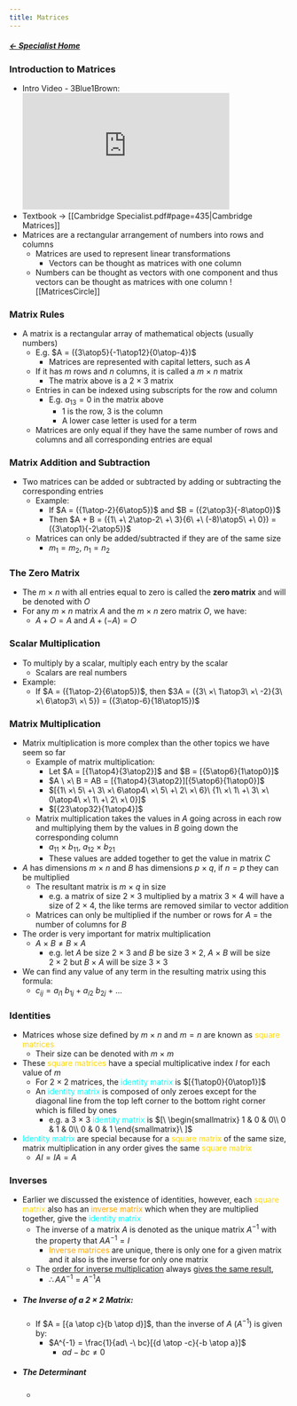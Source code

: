 ```yaml
---
title: Matrices
---
```


##### [← Specialist Home](Specialist%20Home%20-%20Year%2011)

### Introduction to Matrices
- Intro Video - 3Blue1Brown: 
  <iframe width="373" height="210" src="https://www.youtube.com/embed/kYB8IZa5AuE" title="YouTube video player" frameborder="0" allow="accelerometer; autoplay; clipboard-write; encrypted-media; gyroscope; picture-in-picture; web-share" allowfullscreen></iframe>
- Textbook → [[Cambridge Specialist.pdf#page=435|Cambridge Matrices]]
- Matrices are a rectangular arrangement of numbers into rows and columns
	- Matrices are used to represent linear transformations
		- Vectors can be thought as matrices with one column
	- Numbers can be thought as vectors with one component and thus vectors can be thought as matrices with one column
	  ![[MatricesCircle]]

### Matrix Rules
- A matrix is a rectangular array of mathematical objects (usually numbers)
	- E.g. $A = ({3\atop5}{-1\atop12}{0\atop-4})$
		- Matrices are represented with capital letters, such as $A$
	- If it has $m$ rows and $n$ columns, it is called a $m\ ×\ n$ matrix
		- The matrix above is a $2\ ×\ 3$ matrix
	- Entries in can be indexed using subscripts for the row and column
		- E.g. $a_{13} = 0$ in the matrix above
			- $1$ is the row, $3$ is the column 
			- A lower case letter is used for a term
	- Matrices are only equal if they have the same number of rows and columns and all corresponding entries are equal

### Matrix Addition and Subtraction
- Two matrices can be added or subtracted by adding or subtracting the corresponding entries
	- Example:
		- If $A = ({1\atop-2}{6\atop5})$ and $B = ({2\atop3}{-8\atop0})$
		- Then $A + B = ({1\ +\ 2\atop-2\ +\ 3}{6\ +\ (-8)\atop5\ +\ 0}) = ({3\atop1}{-2\atop5})$
	- Matrices can only be added/subtracted if they are of the same size
		- $m_1 = m_2,\ n_1 = n_2$

### The Zero Matrix
- The $m \ ×\ n$ with all entries equal to zero is called the **zero matrix** and will be denoted with $O$
- For any $m\ ×\ n$ matrix $A$ and the $m\ ×\ n$ zero matrix $O$, we have:
	- $A + O = A$ and $A + (-A) = O$

### Scalar Multiplication
- To multiply by a scalar, multiply each entry by the scalar
	- Scalars are real numbers
- Example:
	- If $A = ({1\atop-2}{6\atop5})$, then $3A = ({3\ ×\ 1\atop3\ ×\ -2}{3\ ×\ 6\atop3\ ×\ 5}) = ({3\atop-6}{18\atop15})$

### Matrix Multiplication
- Matrix multiplication is more complex than the other topics we have seem so far
	- Example of matrix multiplication:
		- Let $A = [{1\atop4}{3\atop2}]$ and $B = [{5\atop6}{1\atop0}]$
		- $A \ ×\ B = AB = [{1\atop4}{3\atop2}][{5\atop6}{1\atop0}]$
		- $[{1\ ×\ 5\ +\ 3\ ×\ 6\atop4\ ×\ 5\ +\ 2\ ×\ 6}\ {1\ ×\ 1\ +\ 3\ ×\ 0\atop4\ ×\ 1\ +\ 2\ ×\ 0}]$
		- $[{23\atop32}{1\atop4}]$
	- Matrix multiplication takes the values in $A$ going across in each row and multiplying them by the values in $B$ going down the corresponding column
		- $a_{11}\ ×\ b_{11},\ a_{12}\ ×\ b_{21}$
		- These values are added together to get the value in matrix $C$
- $A$ has dimensions $m\ ×\ n$ and $B$ has dimensions $p\ ×\ q$, if $n = p$ they can be multiplied
	- The resultant matrix is $m\ ×\ q$ in size
		- e.g. a matrix of size $2\ ×\ 3$ multiplied by a matrix $3\ ×\ 4$ will have a size of $2\ ×\ 4$, the like terms are removed similar to vector addition
	- Matrices can only be multiplied if the number or rows for $A$ = the number of columns for $B$
- The order is very important for matrix multiplication
	- $A\ ×\ B \neq B\ ×\ A$
		- e.g. let $A$ be size $2\ ×\ 3$ and $B$ be size $3\ ×\ 2$, $A\ ×\ B$ will be size $2\ ×\ 2$ but $B\ ×\ A$ will be size $3\ ×\ 3$
- We can find any value of any term in the resulting matrix using this formula:
	- $c_{ij} = a_{i1}\ b_{1j}\ +\ a_{i2}\ b_{2j}\ +\ ...$

### Identities
- Matrices whose size defined by $m\ ×\ n$ and $m = n$ are known as <span style="color:gold;">square matrices</span>
	- Their size can be denoted with $m\ ×\ m$
- These <span style="color:gold;">square matrices</span> have a special multiplicative index $I$ for each value of $m$
	- For $2\ ×\ 2$ matrices, the <span style="color:aqua;">identity matrix</span> is $[{1\atop0}{0\atop1}]$
	- An <span style="color:aqua;">identity matrix</span> is composed of only zeroes except for the diagonal line from the top left corner to the bottom right corner which is filled by ones
		- e.g. a $3\ ×\ 3$ <span style="color:aqua;">identity matrix</span> is $[\ \begin{smallmatrix}  1 & 0 & 0\\  0 & 1 & 0\\ 0 & 0 & 1  \end{smallmatrix}\ ]$
- <span style="color:aqua;">Identity matrix</span> are special because for a <span style="color:gold;">square matrix</span> of the same size, matrix multiplication in any order gives the same <span style="color:gold;">square matrix</span>
	- $AI = IA = A$

### Inverses
- Earlier we discussed the existence of identities, however, each <span style="color:gold;">square matrix</span> also has an <span style="color:orange;">inverse matrix</span> which when they are multiplied together, give the <span style="color:aqua;">identity matrix</span>
	- The inverse of a matrix $A$ is denoted as the unique matrix $A^{-1}$ with the property that $AA^{-1} = I$
		- <span style="color:orange;">Inverse matrices</span> are unique, there is only one for a given matrix and it also is the inverse for only one matrix
	-  The <u>order for inverse multiplication</u> always <u>gives the same result</u>, 
		- $\therefore AA^{-1} = A^{-1}A$
- ##### The Inverse of a $2\ ×\ 2$ Matrix:
	- If $A = [{a \atop c}{b \atop d}]$, than the inverse of $A$ ($A^{-1}$) is given by:
		- $A^{-1} = \frac{1}{ad\ -\ bc}[{d \atop -c}{-b \atop a}]$
			- $ad - bc \neq 0$
- ##### The Determinant
	- 